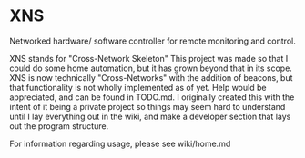 # XNS
Networked hardware/ software controller for remote monitoring and control.

XNS stands for "Cross-Network Skeleton"
This project was made so that I could do some home automation, but it has grown beyond that in its scope.
XNS is now technically "Cross-Networks" with the addition of beacons, but that functionality is not wholly 
implemented as of yet. Help would be appreciated, and can be found in TODO.md. 
I originally created this with the intent of it being a private project so things may seem hard to 
understand until I lay everything out in the wiki, and make a developer section that lays out the 
program structure. 
 
For information regarding usage, please see wiki/home.md
